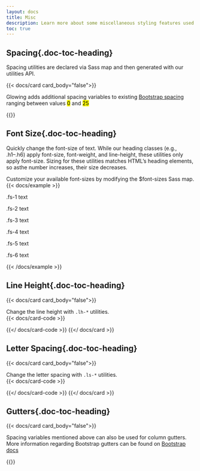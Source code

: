 ```yaml
---
layout: docs
title: Misc
description: Learn more about some miscellaneous styling features used in Glowing.
toc: true
---
```


## Spacing{.doc-toc-heading}

Spacing utilities are declared via Sass map and then generated with our utilities API.

{{< docs/card card_body="false">}}
<div class="card-body">
	<p class="mb-0">Glowing adds additional spacing variables to existing <a
		href="https://getbootstrap.com/docs/5.1/utilities/spacing/" target="_blank">Bootstrap
		spacing</a> ranging between values
		<mark class="doc">0</mark>
		and
		<mark class="doc">25</mark>
	</p>
</div>
{{</ docs/card >}}

## Font Size{.doc-toc-heading}
Quickly change the font-size of text. While our heading classes (e.g., .h1–.h6) apply font-size, font-weight, and line-height, these utilities only apply font-size. Sizing for these utilities matches HTML’s heading elements, so asthe number increases, their size decreases.

Customize your available font-sizes by modifying the $font-sizes Sass map.
{{< docs/example >}}
	<p class="fs-1">.fs-1 text</p>
	<p class="fs-2">.fs-2 text</p>
	<p class="fs-3">.fs-3 text</p>
	<p class="fs-4">.fs-4 text</p>
	<p class="fs-5">.fs-5 text</p>
	<p class="fs-6">.fs-6 text</p>
{{< /docs/example >}}

## Line Height{.doc-toc-heading}
{{< docs/card card_body="false">}}
    <div class="card-body">
        Change the line height with <code>.lh-*</code> utilities.
    </div>
    {{< docs/card-code >}}
    <p class="lh-1"></p>
    <p class="lh-sm"></p>
    <p class="lh-base"></p>
    <p class="lh-lg"></p>
    {{</ docs/card-code >}}
{{</ docs/card >}}

## Letter Spacing{.doc-toc-heading}
{{< docs/card card_body="false">}}
    <div class="card-body">
        Change the letter spacing with <code>.ls-*</code> utilities.
    </div>
    {{< docs/card-code >}}
    <p class="lt-1"></p>
    <p class="lt-2"></p>
    <p class="lt-3"></p>
    <p class="lt-4"></p>
    <p class="lt-5"></p>
    {{</ docs/card-code >}}
{{</ docs/card >}}

## Gutters{.doc-toc-heading}
{{< docs/card card_body="false">}}
<div class="card-body">
	<p class="mb-0">Spacing variables mentioned above can also be used for column gutters. More information regarding
		Bootstrap gutters can be found on <a href="https://getbootstrap.com/docs/5.0/layout/gutters/"
											 target="_blank">Bootstrap docs</a></p>
</div>
{{</ docs/card >}}